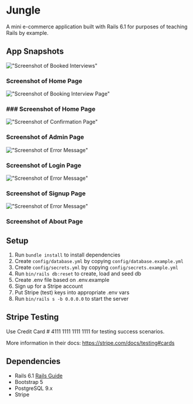 # Jungle

A mini e-commerce application built with Rails 6.1 for purposes of teaching Rails by example.

## App Snapshots

!["Screenshot of Booked Interviews"]()

### Screenshot of Home Page



!["Screenshot of Booking Interview Page"]()

### ### Screenshot of Home Page



!["Screenshot of Confirmation Page"]()

### Screenshot of Admin Page


!["Screenshot of Error Message"]()

### Screenshot of Login Page


!["Screenshot of Error Message"]()

### Screenshot of Signup Page


!["Screenshot of Error Message"]()

### Screenshot of About Page



## Setup

1. Run `bundle install` to install dependencies
2. Create `config/database.yml` by copying `config/database.example.yml`
3. Create `config/secrets.yml` by copying `config/secrets.example.yml`
4. Run `bin/rails db:reset` to create, load and seed db
5. Create .env file based on .env.example
6. Sign up for a Stripe account
7. Put Stripe (test) keys into appropriate .env vars
8. Run `bin/rails s -b 0.0.0.0` to start the server


## Stripe Testing

Use Credit Card # 4111 1111 1111 1111 for testing success scenarios.

More information in their docs: <https://stripe.com/docs/testing#cards>

## Dependencies

- Rails 6.1 [Rails Guide](http://guides.rubyonrails.org/v6.1/)
- Bootstrap 5
- PostgreSQL 9.x
- Stripe